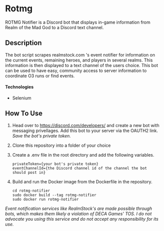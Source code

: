 # Rotmg 

ROTMG Notifier is a Discord bot that displays in-game information from Realm of the Mad God to a Discord text channel.

## Description

The bot script scrapes realmstock.com 's event notifier for information on the current events, remaining heroes, and players in several realms. This information is then displayed to a text channel of the users choice. This bot can be used to have easy, community access to server information to coordinate O3 runs or find events.

#### Technologies

- Selenium

## How To Use

1. Head over to https://discord.com/developers/ and create a new bot with messaging privellages. Add this bot to your server via the OAUTH2 link. *Save the bot's private token.*

2. Clone this repository into a folder of your choice

3. Create a .env file in the root directory and add the following variables.
	
	
	`privateToken={your bot's private token}` \
	`eventChannelId={the Discord channel id of the channel the bot should post in}`
	
	
4. Build and run the Docker image from the Dockerfile in the repository.


	`cd rotmg-notifier`\
	`sudo docker build --tag rotmg-notifier`\
	`sudo docker run rotmg-notifier`
	
	
	
	
*Event notification services like RealmStock's are made possible through bots, which makes them likely a violation of DECA Games' TOS. I do not advocate you using this service and do not accept any responsibility for its use.*
